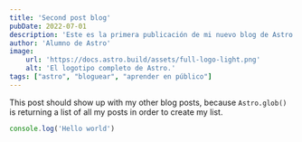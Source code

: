 ```yaml
---
title: 'Second post blog'
pubDate: 2022-07-01
description: 'Este es la primera publicación de mi nuevo blog de Astro.'
author: 'Alumno de Astro'
image:
    url: 'https://docs.astro.build/assets/full-logo-light.png'
    alt: 'El logotipo completo de Astro.'
tags: ["astro", "bloguear", "aprender en público"]
---
```


This post should show up with my other blog posts, because `Astro.glob()` is returning a list of all my posts in order to create my list.

```js
console.log('Hello world')
```